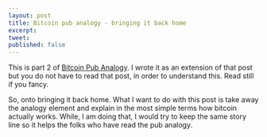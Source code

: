 ```yaml
---
layout: post
title: Bitcoin pub analogy - bringing it back home
excerpt:
tweet: 
published: false
---
```


This is part 2 of [Bitcoin Pub Analogy](http://chatekar.com/Bitcoin-Pub-Analogy/). I wrote it as an extension of that post but you do not have to read that post, in order to understand this. Read still if you fancy. 

So, onto bringing it back home. What I want to do with this post is take away the analogy element and explain in the most simple terms how bitcoin actually works. While, I am doing that, I would try to keep the same story line so it helps the folks who have read the pub analogy. 

